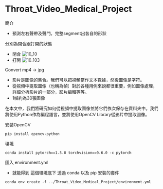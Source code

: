 # Throat_Video_Medical_Project

簡介

* 預測左右聲帶及聲門，完整segment出各自的形狀

分別為閉合跟打開的狀態
* 閉合
![10_10](https://user-images.githubusercontent.com/22143034/120104655-1d868400-c188-11eb-9bff-159d058389b1.png)
* 打開
![10_103](https://user-images.githubusercontent.com/22143034/120104679-3d1dac80-c188-11eb-837b-6f99c098cee9.png)


Convert mp4 -> jpg

* 影片是圖像的集合。我們可以把視頻當作文本數據，然後圖像是字符。
* 從視頻中提取圖像（也稱為幀）對於各種用例來說都很重要，例如圖像處理，詳細分析影片的一部分，影片編輯等等。
* 1幀約為30張圖像

在本文中，我們將研究如何從視頻中提取圖像並將它們依次保存在資料夾中。我們將使用Python作為編程語言，並將使用OpenCV Library從影片中提取圖像。

安裝OpenCV
```python=
pip install opencv-python
```

環境
```python=
conda install pytorch==1.5.0 torchvision==0.6.0 -c pytorch
```

匯入 environment.yml
* 就能得到 這個環境底下 透過 conda 以及 pip 安裝的套件

```python=
conda env create -f ../Throat_Video_Medical_Project/environment.yml
```

